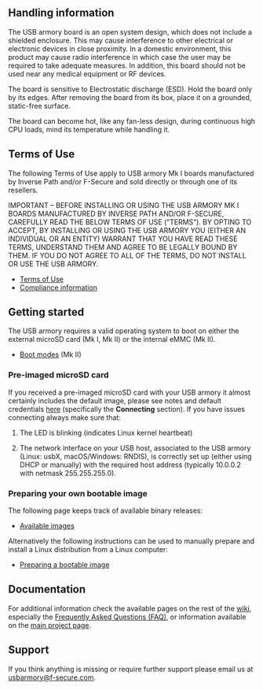 ## Handling information

The USB armory board is an open system design, which does not include a
shielded enclosure. This may cause interference to other electrical or
electronic devices in close proximity. In a domestic environment, this product
may cause radio interference in which case the user may be required to take
adequate measures. In addition, this board should not be used near any medical
equipment or RF devices.

The board is sensitive to Electrostatic discharge (ESD). Hold the board only by
its edges. After removing the board from its box, place it on a grounded,
static-free surface.

The board can become hot, like any fan-less design, during continuous high CPU
loads, mind its temperature while handling it.

## Terms of Use

The following Terms of Use apply to USB armory Mk I boards manufactured by
Inverse Path and/or F-Secure and sold directly or through one of its resellers.

IMPORTANT – BEFORE INSTALLING OR USING THE USB ARMORY MK I BOARDS MANUFACTURED
BY INVERSE PATH AND/OR F-SECURE, CAREFULLY READ THE BELOW TERMS OF USE
(”TERMS”). BY OPTING TO ACCEPT, BY INSTALLING OR USING THE USB ARMORY YOU
(EITHER AN INDIVIDUAL OR AN ENTITY) WARRANT THAT YOU HAVE READ THESE TERMS,
UNDERSTAND THEM AND AGREE TO BE LEGALLY BOUND BY THEM. IF YOU DO NOT AGREE TO
ALL OF THE TERMS, DO NOT INSTALL OR USE THE USB ARMORY.

* [Terms of Use](https://github.com/inversepath/usbarmory/wiki/Terms-of-Use)
* [Compliance information](https://github.com/inversepath/usbarmory/wiki/Compliance-information)

## Getting started

The USB armory requires a valid operating system to boot on either the external
microSD card (Mk I, Mk II) or the internal eMMC (Mk II).

* [Boot modes](https://github.com/inversepath/usbarmory/wiki/Boot-Modes-(Mk-II)) (Mk II)

### Pre-imaged microSD card

If you received a pre-imaged microSD card with your USB armory it almost
certainly includes the default image, please see notes and default credentials
[here](https://github.com/inversepath/usbarmory-debian-base_image/releases)
(specifically the **Connecting** section). If you have issues connecting always
make sure that:

1. The LED is blinking (indicates Linux kernel heartbeat)

2. The network interface on your USB host, associated to the USB armory (Linux:
   usbX, macOS/Windows: RNDIS), is correctly set up (either using DHCP or
   manually) with the required host address (typically 10.0.0.2 with netmask
   255.255.255.0).

### Preparing your own bootable image

The following page keeps track of available binary releases:

* [Available images](https://github.com/inversepath/usbarmory/wiki/Available-images)

Alternatively the following instructions can be used to manually prepare and
install a Linux distribution from a Linux computer:

* [Preparing a bootable image](https://github.com/inversepath/usbarmory/wiki/Preparing-a-bootable-image)

## Documentation

For additional information check the available pages on the rest of the
[wiki](https://github.com/inversepath/usbarmory/wiki), especially the
[Frequently Asked Questions (FAQ)](https://github.com/inversepath/usbarmory/wiki/Frequently-Asked-Questions-(FAQ)),
or information available on the [main project page](https://www.f-secure.com/en/consulting/foundry/usb-armory).

## Support

If you think anything is missing or require further support please email us at
usbarmory@f-secure.com.
